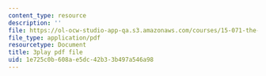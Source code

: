 ```yaml
---
content_type: resource
description: ''
file: https://ol-ocw-studio-app-qa.s3.amazonaws.com/courses/15-071-the-analytics-edge-spring-2017/1e725c0b608ae5dc42b33b497a546a98_JcAB1JeDs8Y.pdf
file_type: application/pdf
resourcetype: Document
title: 3play pdf file
uid: 1e725c0b-608a-e5dc-42b3-3b497a546a98
---
```

